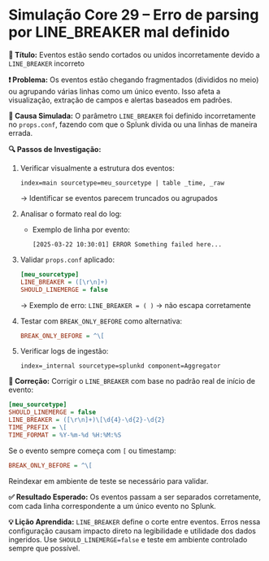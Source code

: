 # Simulação Core 29 – Erro de parsing por LINE_BREAKER mal definido

**🔹 Título:** Eventos estão sendo cortados ou unidos incorretamente devido a `LINE_BREAKER` incorreto

**❗ Problema:**
Os eventos estão chegando fragmentados (divididos no meio) ou agrupando várias linhas como um único evento. Isso afeta a visualização, extração de campos e alertas baseados em padrões.

**🧪 Causa Simulada:**
O parâmetro `LINE_BREAKER` foi definido incorretamente no `props.conf`, fazendo com que o Splunk divida ou una linhas de maneira errada.

**🔍 Passos de Investigação:**
1. Verificar visualmente a estrutura dos eventos:
   ```spl
   index=main sourcetype=meu_sourcetype | table _time, _raw
   ```
   → Identificar se eventos parecem truncados ou agrupados

2. Analisar o formato real do log:
   - Exemplo de linha por evento:
     ```
     [2025-03-22 10:30:01] ERROR Something failed here...
     ```

3. Validar `props.conf` aplicado:
   ```ini
   [meu_sourcetype]
   LINE_BREAKER = ([\r\n]+)
   SHOULD_LINEMERGE = false
   ```
   → Exemplo de erro: `LINE_BREAKER = (
)` → não escapa corretamente

4. Testar com `BREAK_ONLY_BEFORE` como alternativa:
   ```ini
   BREAK_ONLY_BEFORE = ^\[
   ```

5. Verificar logs de ingestão:
   ```spl
   index=_internal sourcetype=splunkd component=Aggregator
   ```

**🔧 Correção:**
Corrigir o `LINE_BREAKER` com base no padrão real de início de evento:
```ini
[meu_sourcetype]
SHOULD_LINEMERGE = false
LINE_BREAKER = ([\r\n]+)\[\d{4}-\d{2}-\d{2}
TIME_PREFIX = \[
TIME_FORMAT = %Y-%m-%d %H:%M:%S
``` 

Se o evento sempre começa com `[` ou timestamp:
```ini
BREAK_ONLY_BEFORE = ^\[
``` 

Reindexar em ambiente de teste se necessário para validar.

**✅ Resultado Esperado:**
Os eventos passam a ser separados corretamente, com cada linha correspondente a um único evento no Splunk.

**💡 Lição Aprendida:**
`LINE_BREAKER` define o corte entre eventos. Erros nessa configuração causam impacto direto na legibilidade e utilidade dos dados ingeridos. Use `SHOULD_LINEMERGE=false` e teste em ambiente controlado sempre que possível.

